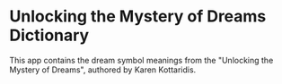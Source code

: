 # Unlocking the Mystery of Dreams Dictionary

This app contains the dream symbol meanings from the "Unlocking the Mystery of Dreams",
authored by Karen Kottaridis.
